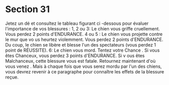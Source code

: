 # Section 31

Jetez un dé et consultez le tableau figurant ci -dessous pour évaluer l'importance de vos
blessures :
1, 2 ou 3: Le chien vous griffe cruellement. Vous perdez 2 points d'ENDURANCE.
4 ou 5 : Le chien vous projette contre le mur que vo us heurtez violemment. Vous perdez
2 points d'ENDURANCE. Du coup, le chien se libère et blesse l'un des spectateurs (vous
perdez 1 point de RÉUSSITE).
6: Le chien vous mord. Tentez votre Chance . Si vous êtes Chanceux, vous perdez 3 points
d'ENDURANCE. Si v ous êtes Malchanceux, cette blessure vous est fatale.
Retournez maintenant d'où vous venez . Mais à chaque fois que vous serez mordu par l'un
des chiens, vous devrez revenir à ce paragraphe pour connaître les effets de la blessure
reçue.